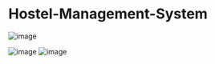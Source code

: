 # Hostel-Management-System
![image](https://github.com/AhmedRaza393371/Hostel-Management-System/assets/145160224/8ea13d03-d014-414b-a4a0-3e5aef8fe3a7)

![image](https://github.com/AhmedRaza393371/Hostel-Management-System/assets/145160224/32698961-2003-439a-80af-f7c0aa7c4d7f)
![image](https://github.com/AhmedRaza393371/Hostel-Management-System/assets/145160224/d65e1589-797d-4b1b-840e-220cfe3b9e8d)
